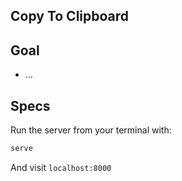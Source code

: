## Copy To Clipboard


## Goal

- ...


## Specs

Run the server from your terminal with:

```bash
serve
```

And visit `localhost:8000`
